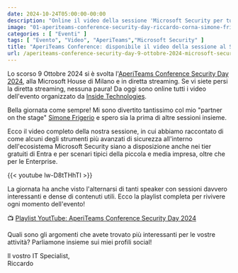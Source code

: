 ```yaml
---
date: 2024-10-24T05:00:00-00:00
description: "Online il video della sessione 'Microsoft Security per tutti: strumenti free e scenari da Small Medium Business fino all'Enterprise, tenuta insieme a Simone Frigerio."
image: "01-aperiteams-conference-security-day-riccardo-corna-simone-frigerio-microsoft-security.png"
categories : [ "Eventi" ]
tags: [ "Evento", "Video", "AperiTeams","Microsoft Security" ]
title: "AperiTeams Conference: disponibile il video della sessione al Security Day"
url: /aperiteams-conference-security-day-9-ottobre-2024-microsoft-security-smb-enterprise
---
```

Lo scorso 9 Ottobre 2024 si è svolta l'[AperiTeams Conference Security Day 2024](https://www.aperiteams.it), alla Microsoft House di Milano e in diretta streaming. Se vi siete persi la diretta streaming, nessuna paura! Da oggi sono online tutti i video dell'evento organizzato da [Inside Technologies](https://www.insidetechnologies.it).

Bella giornata come sempre! Mi sono divertito tantissimo col mio "partner on the stage" [Simone Frigerio](https://www.linkedin.com/in/frigerio-simone/?lipi=urn%3Ali%3Apage%3Ad_flagship3_detail_base%3BWBr0SWVGThef1bxvK9OASw%3D%3D) e spero sia la prima di altre sessioni insieme. 

Ecco il video completo della nostra sessione, in cui abbiamo raccontato di come alcuni degli strumenti più avanzati di sicurezza all'interno dell'ecosistema Microsoft Security siano a disposizione anche nei tier gratuiti di Entra e per scenari tipici della piccola e media impresa, oltre che per le Enterprise.

{{< youtube lw-D8tTHhTI >}}

La giornata ha anche visto l'alternarsi di tanti speaker con sessioni davvero interessanti e dense di contenuti utili. Ecco la playlist completa per rivivere ogni momento dell'evento!

📺 [Playlist YoutTube: AperiTeams Conference Security Day 2024](https://www.youtube.com/playlist?list=PLL1BLRV7EMEPFJ9rJ0ELI2fEx5t17rwBQ)

Quali sono gli argomenti che avete trovato più interessanti per le vostre attività?
Parliamone insieme sui miei profili social!

Il vostro IT Specialist,  
Riccardo

